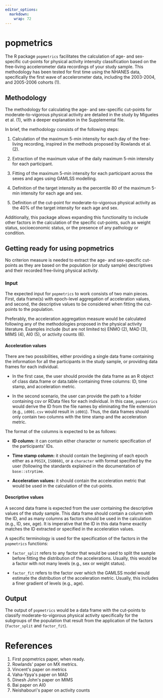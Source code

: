 ```yaml
---
editor_options: 
  markdown: 
    wrap: 72
---
```


# popmetrics

<!-- badges: start -->

<!-- badges: end -->

The R package `popmetrics` facilitates the calculation of age- and
sex-specific cut-points for physical activity intensity classification
based on the free-living accelerometer data recordings of your study
sample. This methodology has been tested for first time using the NHANES
data, specifically the first wave of accelerometer data, including the
2003-2004, and 2005-2006 cohorts (1).

## Methodology 

The methodology for calculating the age- and sex-specific cut-points for
moderate-to-vigorous physical activity are detailed in the study by
Migueles et al. (1), with a deeper explanation in the Supplemental file.

In brief, the methodology consists of the following steps:

1.  Calculation of the maximum 5-min intensity for each day of the
    free-living recording, inspired in the methods proposed by Rowlands
    et al. (2).

2.  Extraction of the maximum value of the daily maximum 5-min intensity
    for each participant.

3.  Fitting of the maximum 5-min intensity for each participant across
    the sexes and ages using GAMLSS modelling.

4.  Definition of the target intensity as the percentile 80 of the
    maximum 5-min intensity for each age and sex.

5.  Definition of the cut-point for moderate-to-vigorous physical
    activity as the 40% of the target intensity for each age and sex.

Additionally, this package allows expanding this functionality to
include other factors in the calculation of the specific cut-points,
such as weight status, socioeconomic status, or the presence of any
pathology or condition.

## Getting ready for using popmetrics

No criterion measure is needed to extract the age- and sex-specific
cut-points as they are based on the population (or study sample)
descriptives and their recorded free-living physical activity.

### Input

The expected input for `popmetrics` to work consists of two main pieces.
First, data frame(s) with epoch-level aggregation of acceleration
values, and second, the descriptive values to be considered when fitting
the cut-points to the population.

Preferably, the acceleration aggregation measure would be calculated
following any of the methodologies proposed in the physical activity
literature. Examples include (but are not limited to) ENMO (2), MAD (3),
MIMS (4), AI0 (5), or activity counts (6).

#### Acceleration values

There are two possibilities, either providing a single data frame
containing the information for all the participants in the study sample,
or providing data frames for each individual.

-   In the first case, the user should provide the data frame as an R
    object of class data.frame or data.table containing three columns:
    ID, time stamp, and acceleration metric.

-   In the second scenario, the user can provide the path to a folder
    containing csv or RData files for each individual. In this case,
    `popmetrics` would derive the ID from the file names by eliminating
    the file extension (e.g., `id001.csv` would result in `id001`).
    Thus, the data frames should only contain two columns with the time
    stamp and the acceleration metric.

The format of the columns is expected to be as follows:

-   **ID column:** it can contain either character or numeric
    specification of the participants' IDs.

-   **Time stamp column:** it should contain the beginning of each epoch
    either as a `POSIX`, `ISO8601`, or a `character` with format
    specified by the user (following the standards explained in the
    documentation of `base::strptime`.

-   **Acceleration values:** it should contain the acceleration metric
    that would be used in the calculation of the cut-points.

#### Descriptive values

A second data frame is expected from the user containing the descriptive
values of the study sample. This data frame should contain a column with
the ID, and as many columns as factors should be used in the calculation
(e.g., ID, sex, age). It is imperative that the ID in this data frame
exactly matches the ID extracted or specified in the acceleration
values.

A specific terminology is used for the specification of the factors in
the `popmetrics` functions:

-   `factor_split` refers to any factor that would be used to split the
    sample before fitting the distribution of the accelerations.
    Usually, this would be a factor with not many levels (e.g., sex or
    weight status).

-   `factor_fit` refers to the factor over which the GAMLSS model would
    estimate the distribution of the acceleration metric. Usually, this
    includes a finer gradient of levels (e.g., age).

## Output

The output of `popmetrics` would be a data frame with the cut-points to
classify moderate-to-vigorous physical activity specifically for the
subgroups of the population that result from the application of the
factors (`factor_split` and `factor_fit`).

# References

1.  First popmetrics paper, when ready.
2.  Rowlands' paper on MX metrics.
3.  Vincent's paper on metrics
4.  Vaha-Ypya's paper on MAD
5.  Dinesh John's paper on MIMS
6.  Bai paper on AI0
7.  Neishabouri's paper on activity counts
